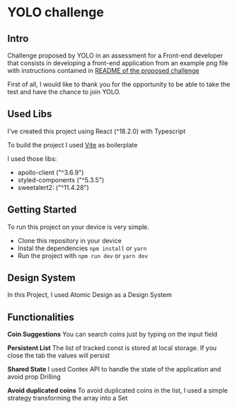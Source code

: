 # YOLO challenge

## Intro

Challenge proposed by YOLO in an assessment for a Front-end developer that consists in developing a front-end application from an example png file with instructions contained in [README of the proposed challenge](https://github.com/coingaming/front-end-test-assignment)

First of all, I would like to thank you for the opportunity to be able to take the test and have the chance to join YOLO.

## Used Libs

I've created this project using React (^18.2.0) with Typescript 

To build the project I used [Vite](https://vitejs.dev) as boilerplate

I used those libs:
- apollo-client ("^3.6.9")
- styled-components ("^5.3.5")
- sweetalert2: ("^11.4.28")
  
## Getting Started

To run this project on your device is very simple.
- Clone this repository in your device
- Instal the dependencies `npm install` or `yarn`
- Run the project with `npm run dev` or `yarn dev`


## Design System

In this Project, I used Atomic Design as a Design System

## Functionalities

**Coin Suggestions**
You can search coins just by typing on the input field

**Persistent List**
The list of tracked const is stored at local storage. If you close the tab the values will persist

**Shared State**
I used Contex API to handle the state of the application and avoid prop Drilling

**Avoid duplicated coins**
To avoid duplicated coins in the list, I used a simple strategy transforming the array into a Set
